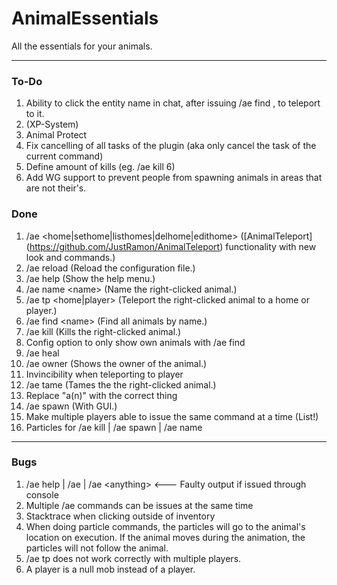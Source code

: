 # AnimalEssentials
All the essentials for your animals.

----

### To-Do

1. Ability to click the entity name in chat, after issuing /ae find <name>, to teleport to it.
2. (XP-System)
3. Animal Protect
4. Fix cancelling of all tasks of the plugin (aka only cancel the task of the current command)
5. Define amount of kills (eg. /ae kill 6)
6. Add WG support to prevent people from spawning animals in areas that are not their's.

### Done
1. /ae \<home|sethome|listhomes|delhome|edithome\> ([AnimalTeleport] (https://github.com/JustRamon/AnimalTeleport) functionality with new look and commands.)
2. /ae reload (Reload the configuration file.)
3. /ae help (Show the help menu.)
4. /ae name \<name\> (Name the right-clicked animal.)
5. /ae tp \<home|player\> (Teleport the right-clicked animal to a home or player.)
6. /ae find \<name\> (Find all animals by name.)
7. /ae kill (Kills the right-clicked animal.)
8. Config option to only show own animals with /ae find
9. /ae heal
10. /ae owner (Shows the owner of the animal.)
11. Invincibility when teleporting to player
12. /ae tame (Tames the the right-clicked animal.)
13. Replace "a(n)" with the correct thing
14. /ae spawn (With GUI.)
15. Make multiple players able to issue the same command at a time (List!)
16. Particles for /ae kill | /ae spawn | /ae name

-----

### Bugs
1. /ae help | /ae | /ae \<anything\> <--- Faulty output if issued through console
2. Multiple /ae commands can be issues at the same time
3. Stacktrace when clicking outside of inventory
4. When doing particle commands, the particles will go to the animal's location on execution. If the animal moves during the animation, the particles will not follow the animal.
5. /ae tp does not work correctly with multiple players.
6. A player is a null mob instead of a player.